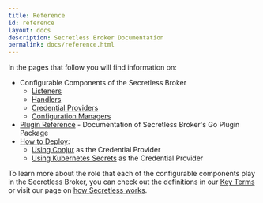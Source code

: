 ```yaml
---
title: Reference
id: reference
layout: docs
description: Secretless Broker Documentation
permalink: docs/reference.html
---
```


In the pages that follow you will find information on:

- Configurable Components of the Secretless Broker
  - [Listeners](/docs/reference/listeners.html)
  - [Handlers](/docs/reference/handlers/overview.html)
  - [Credential Providers](/docs/reference/providers/overview.html)
  - [Configuration Managers](/docs/reference/config-managers/overview.html)
- [Plugin Reference](/generated/pkg_secretless_plugin_v1.html) - Documentation of Secretless Broker's Go Plugin Package
- [How to Deploy](/docs/reference/how-to-deploy/overview.html):
  - [Using Conjur](/docs/reference/how-to-deploy/using-conjur.html) as the Credential Provider
  - [Using Kubernetes Secrets](/docs/reference/how-to-deploy/using-kubernetes-secrets.html)
    as the Credential Provider

To learn more about the role that each of the configurable components play in the
Secretless Broker, you can check out the definitions in our [Key Terms](/docs/overview/key_terms.html)
or visit our page on [how Secretless works](/docs/overview/how_it_works.html).
